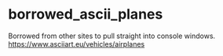 # borrowed_ascii_planes
Borrowed from other sites to pull straight into console windows.
https://www.asciiart.eu/vehicles/airplanes
